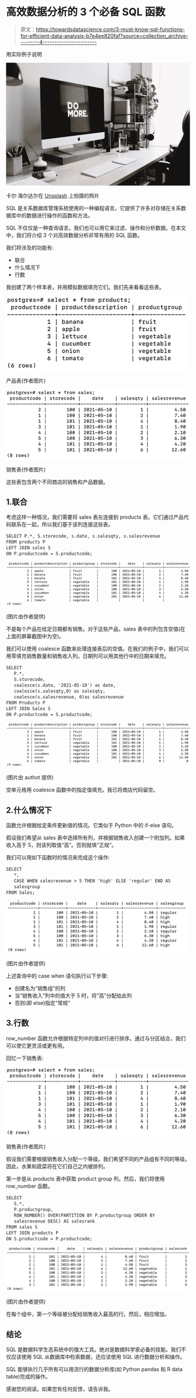 # 高效数据分析的 3 个必备 SQL 函数

> 原文：<https://towardsdatascience.com/3-must-know-sql-functions-for-efficient-data-analysis-b7e4ee820faf?source=collection_archive---------4----------------------->

用实际例子说明

![](img/3f39aead12a37dcdaeb88a715d20034a.png)

卡尔·海尔达尔在 [Unsplash](https://unsplash.com/s/photos/efficient?utm_source=unsplash&utm_medium=referral&utm_content=creditCopyText) 上拍摄的照片

SQL 是关系数据库管理系统使用的一种编程语言。它提供了许多对存储在关系数据库中的数据进行操作的函数和方法。

SQL 不仅仅是一种查询语言。我们也可以用它来过滤、操作和分析数据。在本文中，我们将介绍 3 个对高效数据分析非常有用的 SQL 函数。

我们将涉及的功能有:

*   联合
*   什么情况下
*   行数

我创建了两个样本表，并用模拟数据填充它们。我们先来看看这些表。

![](img/6ada855cc3e770287695794c4d4f7b40.png)

产品表(作者图片)

![](img/e98dd7fde3be2ba539c5a06de9a624e9.png)

销售表(作者图片)

这些表包含两个不同商店的销售和产品数据。

## 1.联合

考虑这样一种情况，我们需要将 sales 表左连接到 products 表。它们通过产品代码联系在一起，所以我们基于该列连接这些表。

```
SELECT P.*, S.storecode, s.date, s.salesqty, s.salesrevenue                                                                      FROM products P                                                                                                                             LEFT JOIN sales S                                                                                                                           ON P.productcode = S.productcode;
```

![](img/54b8e61c5581933c6ee48be88be03fd1.png)

(图片由作者提供)

不是每个产品在给定日期都有销售。对于这些产品，sales 表中的列包含空值(在上面的屏幕截图中为空)。

我们可以使用 coalesce 函数来处理连接表后的空值。在我们的例子中，我们可以用零填充销售数量和销售收入列。日期列可以用其他行中的日期来填充。

```
SELECT 
   P.*, 
   S.storecode, 
   coalesce(s.date, '2021-05-10') as date,  
   coalesce(s.salesqty,0) as salesqty, 
   coalesce(s.salesrevenue, 0)as salesrevenue                                                                                                                             FROM Products P                                                                                                                             LEFT JOIN Sales S                                                                                                                           ON P.productcode = S.productcode;
```

![](img/c234cc707fffaa3f5d8b2e7a20477902.png)

(图片由 authot 提供)

空单元格用 coalesce 函数中的指定值填充。我已将商店代码留空。

## 2.什么情况下

函数允许根据给定条件更新值的情况。它类似于 Python 中的 if-else 语句。

假设我们希望从 sales 表中选择所有列，并根据销售收入创建一个附加列。如果收入高于 5，则该列取值“高”。否则就填“正规”。

我们可以用如下函数时的情况来完成这个操作:

```
SELECT 
   *,
   CASE WHEN salesrevenue > 5 THEN 'high' ELSE 'regular' END AS
   salesgroup
FROM Sales;
```

![](img/af68d90b5c9805eafa84a06c3f8e36a4.png)

(图片由作者提供)

上述查询中的 case when 语句执行以下步骤:

*   创建名为“销售组”的列
*   当“销售收入”列中的值大于 5 时，将“高”分配给此列
*   否则(即 else)指定“常规”

## 3.行数

row_number 函数允许根据特定列中的值对行进行排序。通过与分区结合，我们可以使它更灵活或更有用。

回忆一下销售表:

![](img/e98dd7fde3be2ba539c5a06de9a624e9.png)

销售表(作者图片)

假设我们需要根据销售收入分配一个等级。我们希望不同的产品组有不同的等级。因此，水果和蔬菜将在它们自己之内被排列。

第一步是从 products 表中获取 product group 列。然后，我们将使用 row_number 函数。

```
SELECT
   S.*, 
   P.productgroup, 
   ROW_NUMBER() OVER(PARTITION BY P.productgroup ORDER BY  
   salesrevenue DESC) AS salesrank
FROM sales S 
LEFT JOIN products P 
ON S.productcode = P.productcode;
```

![](img/81c8adf6b4892274b66f9d3a2faf5834.png)

(图片由作者提供)

在每个组中，第一个等级被分配给销售收入最高的行。然后，相应增加。

## 结论

SQL 是数据科学生态系统中的强大工具。绝对是数据科学家必备的技能。我们不仅应该使用 SQL 从数据库中检索数据，还应该使用 SQL 进行数据分析和操作。

SQL 能够执行几乎所有可以用流行的数据分析库(如 Python pandas 和 R data table)完成的操作。

感谢您的阅读。如果您有任何反馈，请告诉我。